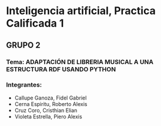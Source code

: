 # Inteligencia artificial, Practica Calificada 1

## GRUPO 2

### Tema: ADAPTACIÓN DE LIBRERIA MUSICAL A UNA ESTRUCTURA RDF USANDO PYTHON

### Integrantes:

- Callupe Ganoza, Fidel Gabriel
- Cerna Espiritu, Roberto Alexis
- Cruz Coro, Cristhian Elian
- Violeta Estrella, Piero Alexis
